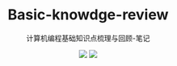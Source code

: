 <h1 align='center'>Basic-knowdge-review</h1>
<p align='center'>计算机编程基础知识点梳理与回顾-笔记</p>
<p align='center'>
    <img src='https://img.shields.io/badge/author-Hueng-yellow'>
    <img src='https://img.shields.io/badge/class-review-yellow'>
</p>
